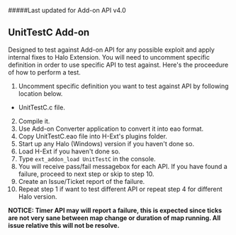 #####Last updated for Add-on API v4.0

UnitTestC Add-on
---

Designed to test against Add-on API for any possible exploit and apply internal fixes to Halo Extension. You will need to uncomment specific definition in order to use specific API to test against. Here's the proceedure of how to perform a test.

1. Uncomment specific definition you want to test against API by following location below.
  * UnitTestC.c file.
2. Compile it.
3. Use Add-on Converter application to convert it into eao format.
4. Copy UnitTestC.eao file into H-Ext's plugins folder.
5. Start up any Halo (Windows) version if you haven't done so.
6. Load H-Ext if you haven't done so.
7. Type `ext_addon_load UnitTestC` in the console.
8. You will receive pass/fail messagebox for each API. If you have found a failure, proceed to next step or skip to step 10.
9. Create an Issue/Ticket report of the failure.
10. Repeat step 1 if want to test different API or repeat step 4 for different Halo version.

**NOTICE: Timer API may will report a failure, this is expected since ticks are not very sane between map change or duration of map running. All issue relative this will not be resolve.**
